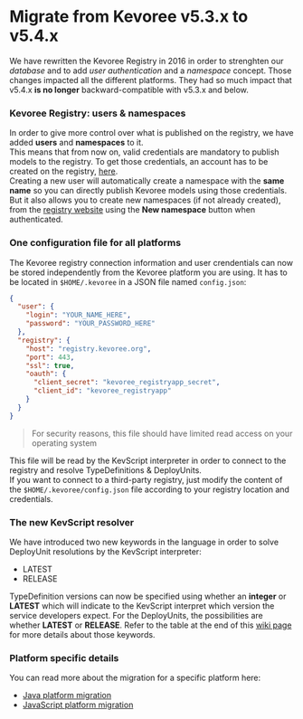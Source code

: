 # Migrate from Kevoree v5.3.x to v5.4.x

We have rewritten the Kevoree Registry in 2016 in order to strenghten our _database_ and to add _user authentication_ and a _namespace_ concept.
Those changes impacted all the different platforms. They had so much impact that v5.4.x **is no longer** backward-compatible with v5.3.x and below.  

### Kevoree Registry: users & namespaces

In order to give more control over what is published on the registry, we have added __users__ and __namespaces__ to it.  
This means that from now on, valid credentials are mandatory to publish models to the registry. To get those credentials, an account has to be created on the registry,  [here](https://registry.kevoree.org/#/register).  
Creating a new user will automatically create a namespace with the **same name** so you can directly publish Kevoree models using those credentials.  
But it also allows you to create new namespaces (if not already created), from the [registry website](https://registry.kevoree.org/#/ns) using the **New namespace** button when authenticated.  

### One configuration file for all platforms

The Kevoree registry connection information and user crendentials can now be stored independently from the Kevoree platform you are using.
It has to be located in `$HOME/.kevoree` in a JSON file named `config.json`:

```json
{
  "user": {
    "login": "YOUR_NAME_HERE",
    "password": "YOUR_PASSWORD_HERE"
  },
  "registry": {
    "host": "registry.kevoree.org",
    "port": 443,
    "ssl": true,
    "oauth": {
      "client_secret": "kevoree_registryapp_secret",
      "client_id": "kevoree_registryapp"
    }
  }
}
```
> For security reasons, this file should have limited read access on your operating system

This file will be read by the KevScript interpreter in order to connect to the registry and resolve TypeDefinitions & DeployUnits.  
If you want to connect to a third-party registry, just modify the content of the `$HOME/.kevoree/config.json` file according to your registry location and credentials.  

### The new KevScript resolver

We have introduced two new keywords in the language in order to solve DeployUnit resolutions by the KevScript interpreter:
 - LATEST
 - RELEASE  
 
TypeDefinition versions can now be specified using whether an **integer** or **LATEST** which will indicate to the KevScript interpret which version the service developers expect. For the DeployUnits, the possibilities are whether **LATEST** or **RELEASE**. Refer to the table at the end of this <a href="https://github.com/kevoree/kevoree-js/wiki/Migrate-to-new-registry-(v5.4.0-SNAPSHOT-and-above)#what-does-it-change-for-the-kevscript" target="_blank">wiki page</a> for more details about those keywords.

### Platform specific details

You can read more about the migration for a specific platform here:
 - <a href="https://github.com/dukeboard/kevoree/wiki/Migrate-to-new-registry-(v5.4.0-SNAPSHOT-and-above)" target="_blank">Java platform migration</a>
 - <a href="https://github.com/kevoree/kevoree-js/wiki/Migrate-to-new-registry-(v5.4.0-SNAPSHOT-and-above)" target="_blank">JavaScript platform migration</a>
